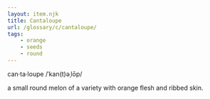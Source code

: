 ```yaml
---
layout: item.njk
title: Cantaloupe
url: /glossary/c/cantaloupe/
tags:
    - orange
    - seeds
    - round
---
```


can·ta·loupe
/ˈkan(t)əˌlōp/

a small round melon of a variety with orange flesh and ribbed skin.
